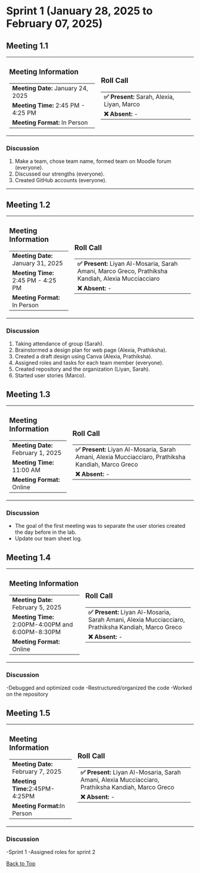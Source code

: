 # Sprint 1 (January 28, 2025 to February 07, 2025)

## Meeting 1.1

<table>
  <tr>
    <td>

### Meeting Information
<table>
  <tr>
    <td><strong>Meeting Date:</strong> January 24, 2025</td>
  </tr>
  <tr>
    <td><strong>Meeting Time:</strong> 2:45 PM - 4:25 PM</td>
  </tr>
  <tr>
    <td><strong>Meeting Format:</strong> In Person</td>
  </tr>
</table>

  </td>
  <td>

### Roll Call
<table>
  <tr>
    <td><strong>✅ Present:</strong> Sarah, Alexia, Liyan, Marco</td>
  </tr>
  <tr>
    <td><strong>❌ Absent:</strong> -</td>
  </tr>
</table>

  </td>
  </tr>
</table>

### Discussion
1. Make a team, chose team name, formed team on Moodle forum (everyone).
2. Discussed our strengths (everyone).
3. Created GitHub accounts (everyone).

---

## Meeting 1.2

<table>
  <tr>
    <td>

### Meeting Information
<table>
  <tr>
    <td><strong>Meeting Date:</strong> January 31, 2025</td>
  </tr>
  <tr>
    <td><strong>Meeting Time:</strong> 2:45 PM - 4:25 PM</td>
  </tr>
  <tr>
    <td><strong>Meeting Format:</strong> In Person</td>
  </tr>
</table>

  </td>
  <td>

### Roll Call
<table>
  <tr>
    <td><strong>✅ Present:</strong> Liyan Al-Mosaria, Sarah Amani, Marco Greco, Prathiksha Kandiah, Alexia Mucciacciaro</td>
  </tr>
  <tr>
    <td><strong>❌ Absent:</strong> -</td>
  </tr>
</table>

  </td>
  </tr>
</table>

### Discussion
1. Taking attendance of group (Sarah).
2. Brainstormed a design plan for web page (Alexia, Prathiksha).
3. Created a draft design using Canva (Alexia, Prathiksha).
4. Assigned roles and tasks for each team member (everyone).
5. Created repository and the organization (Liyan, Sarah).
6. Started user stories (Marco).

## Meeting 1.3
<table>
  <tr>
    <td>




### Meeting Information
<table>
  <tr>
    <td><strong>Meeting Date:</strong> February 1, 2025</td>
  </tr>
  <tr>
    <td><strong>Meeting Time:</strong> 11:00 AM</td>
  </tr>
  <tr>
    <td><strong>Meeting Format:</strong> Online</td>
  </tr>
</table>

  </td>
  <td>

### Roll Call
<table>
  <tr>
    <td><strong>✅ Present:</strong> Liyan Al-Mosaria, Sarah Amani, Alexia Mucciacciaro, Prathiksha Kandiah, Marco Greco</td>
  </tr>
  <tr>
    <td><strong>❌ Absent:</strong> -</td>
  </tr>
</table>

  </td>
  </tr>
</table>

### Discussion
- The goal of the first meeting was to separate the user stories created the day before in the lab.
- Update our team sheet log.


## Meeting 1.4
<table>
  <tr>
    <td>




### Meeting Information
<table>
  <tr>
    <td><strong>Meeting Date:</strong> February 5, 2025</td>
  </tr>
  <tr>
    <td><strong>Meeting Time:</strong> 2:00PM-4:00PM and 6:00PM-8:30PM</td>
  </tr>
  <tr>
    <td><strong>Meeting Format:</strong> Online</td>
  </tr>
</table>

  </td>
  <td>

### Roll Call
<table>
  <tr>
    <td><strong>✅ Present:</strong> Liyan Al-Mosaria, Sarah Amani, Alexia Mucciacciaro, Prathiksha Kandiah, Marco Greco</td>
  </tr>
  <tr>
    <td><strong>❌ Absent:</strong> -</td>
  </tr>
</table>

  </td>
  </tr>
</table>

### Discussion
-Debugged and optimized code
-Restructured/organized the code
-Worked on the repository


## Meeting 1.5
<table>
  <tr>
    <td>




### Meeting Information
<table>
  <tr>
    <td><strong>Meeting Date:</strong> February 7, 2025</td>
  </tr>
  <tr>
    <td><strong>Meeting Time:</strong>2:45PM-4:25PM</td>
  </tr>
  <tr>
    <td><strong>Meeting Format:</strong>In Person</td>
  </tr>
</table>

  </td>
  <td>

### Roll Call
<table>
  <tr>
    <td><strong>✅ Present:</strong> Liyan Al-Mosaria, Sarah Amani, Alexia Mucciacciaro, Prathiksha Kandiah, Marco Greco</td>
  </tr>
  <tr>
    <td><strong>❌ Absent:</strong> -</td>
  </tr>
</table>

  </td>
  </tr>
</table>

### Discussion
-Sprint 1
-Assigned roles for sprint 2




[Back to Top](#sprint-1-january-28-2025-to-february-07-2025)



